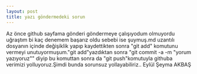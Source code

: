```yaml
---
layout: post
title: yazı göndermedeki sorun
---
```

Az önce github sayfama gönderi göndermeye çalışıyodum olmuyordu uğraştım bi kaç denemem başarız oldu sebebi ise şuymuş.md uzantılı dosyanın içinde değişiklik yapıp kaydettikten sonra "git add" komutunu vermeyi unutuyormuşum."git add"yazdıktan sonra "git commit -a -m "yorum yazıyoruz"" diyip bu komuttan sonra da "git push"komutuyla githuba verimizi yolluyoruz.Şimdi bunda sorunsuz yollayabiliriz.. Eylül Şeyma AKBAŞ
